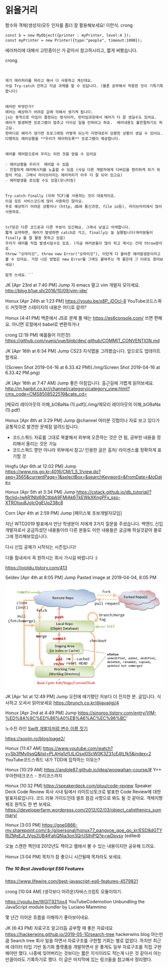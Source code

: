 # 읽을거리



함수와 객체(생성자)모두 인자를 좀더 잘 활용해보세요!
이런식. crong

```
const b = new MyObject({printer : myPrinter, level:4 });
const myPrinter = new Printer({type:"people", timeout:1000});
```



에러처리에 대해서 고민중이신 거 같아서 참고하시라고, 짧게 써봤습니다.

crong 


```[에러처리]


제가 에러처리를 하라고 해서 다 사용하고 계신데요.
사실 Try-catch 안하고 지금 과제를 할 수 있답니다. (물론 공부해서 적용한 것이 기특기특 합니다)


에러란 무엇인가? 
에러는 예상하기 어려운 값에 의해서 생기게 됩니다.
js는 동적으로 타입이 결정되는 방식이라, 런타임과정에서 에러가 더 잘 생길수도 있어요. 
에러가 발생하면 프로그램이 멈추고 더이상 일을 안하려고 하죠.  에러내용도 불친절하기도 하고요.
한마디로 에러가 생기면 프로그래밍 어떻게 되는지 지멋대로라 당황한 상황이 생길 수 있어요.
다행히도 에러상황을 **우리가 제어하도록** 프로그램이 제공합니다. 


에러를 제어함으로써 우리는 이런 것을 얻을 수 있어요

- 에러상황을 우리가  제어할 수 있음
- 친절하게 에러메시지를 노출할 수 있음 (사실 다른 개발자에게 디버깅을 편리하게 하기 위함이 커요. 그래서 라이브러리는 에러처리가 아주 더 잘 되어 있고요)
- 에러발생을 로깅할 수도 있음(모니터링)


Try-catch-finally (이하 TCF)를 사용하는 것이 대표적이죠. 
이걸 모든 서비스코드에 많이 사용하진 않아요. 
주로 예상하기 어려운 상황이나 (http, db와 통신과정, file io등), 라이브러리에서 많이 사용하죠.


tcf문은 다른 코드문과 다른 부분이 있긴해요. 그래서 낯설고 어색합니다.
짧게 요약하면, 에러가 발생하면 catch로 가고, finally는 늘 실행됩니다(여러분들이 finally 를 잘 활용 못하고 있음)
우리가 에러를 직접 발생시킬수도 있죠. (지금 여러분들이 많이 하고 계시는 건데 throw문이죠.
throw "오마이갓", throw new Error("오마이갓"), 이런게 다 올바른 에러발생문이라고 볼 수 있어요. 가장 나은 방법은 new Error를 그래도 붙여주는 게 좋은데 그 이유도 찾아보세요!

맘껏 쓰세요.```
```

JK [Apr 23rd at 7:40 PM]
Jump
자 emacs 말고 vim 개발자 모이세요. http://blog.b1ue.sh/2016/10/09/vim-ide/ 



Honux   [Apr 24th at 1:23 PM]
https://youtu.be/x8P_jDOcl-8
YouTube코드스쿼드
커밋하면 스테이지의 내용은 어디로 갈까?



Honux [4:41 PM]
백준에서 JS로 문제 풀 때는 https://es6console.com/ 쓰면 편해요. 아니면 로컬에서 babel로 변환하거나

crong [2:19 PM]
예를들어 이런것)
https://github.com/vuejs/vue/blob/dev/.github/COMMIT_CONVENTION.md



JK [Apr 16th at 6:34 PM]
Jump
CS23 지식맵을 그려봤습니다. 앞으로도 업데이트할게요.

![Screen Shot 2019-04-16 at 6.33.42 PM](./img/Screen Shot 2019-04-16 at 6.33.42 PM.png)



JK [Apr 16th at 7:47 AM]
Jump
좋은 아침입니다. 출근길에 가볍게 읽어보세요. http://m.hanbit.co.kr//channel/category/category_view.html?cms_code=CMS8508522519&cate_cd=



 [메모리 레이아웃의 이해_bOBaNa (1).pdf](./img/메모리 레이아웃의 이해_bOBaNa (1).pdf) 



Honux [Apr 8th at 3:29 PM]
Jump
@channel
여러분 깃헙이나 자료 보고 있다가 공통적으로 발견한 문제점 알려드립니다.
- 코드스쿼드 자료를 그대로 복붙해서 외부에 오픈하는 것은 안 됨, 공부한 내용을 정리해서 올리는 것은 가능
- 코드스쿼드 뿐만 아니라 외부에서 참고/ 인용한 글은 출처/ 라이센스를 정확하게 표기할 것



Hngfu [Apr 6th at 12:02 PM]
Jump
https://www.nis.go.kr:4016/CM/1_5_1/view.do?seq=3565&currentPage=1&selectBox=&searchKeyword=&fromDate=&toDate=



Honux [Apr 5th at 3:34 PM]
Jump
https://cstack.github.io/db_tutorial/?fbclid=IwAR1Nbl69CtbbA9FMjAk6TkEWkXKngPFy_sso-XTROtuu8JolcOgEUo238c8



Corn [Apr 4th at 2:59 PM]
Jump
[페이스북 초보개발자모임]

지난 WTD2019 발표에서 만난 학생분이 저에게 3가지 질문을 주셨습니다.
백엔드 신입 개발자로서 궁금하셨던 내용들이라 다른 분들도 이런 내용들은 궁금해 하실것같아 블로그에 정리해보았습니다.

다시 신입 공채가 시작되는 시즌입니다!

다들 힘내셔서 꼭 원하시는 회사 가시길 바랍니다 :)

https://jojoldu.tistory.com/413



Seldev [Apr 4th at 8:05 PM]
Jump
Pasted image at 2019-04-04, 8:05 PM

![image](./img/image.png)



JK [Apr 1st at 12:49 PM]
Jump
오전에 얘기했던 저보다 더 진지한 분. 글입니다. 식사하고 오셔서 읽어보세요 https://brunch.co.kr/@javajigi/4



Honux [Apr 2nd at 4:49 PM]
Jump
https://sinoroo.tistory.com/entry/VIM-%ED%8A%9C%ED%86%A0%EB%A6%AC%EC%96%BC'



노수진 라인 [Swift 개발자처럼 변수 이름 짓기](https://soojin.ro/blog/english-for-developers-swift)

<https://soojin.ro/blog/page2/>





Honux [11:47 AM]
https://www.youtube.com/watch?v=Sb3fMvIIsqQ&list=PLAHa1zfLtLiOsxl0ScW0K3Z31cE4tLfk5&index=2
YouTube코드스쿼드
내가 TDD에 집착하는 이유는?



Honux [10:29 AM]
https://andole87.github.io/idea/woowahan-course/#
Y++
우아한테크코스 - 프리코스까지



Honux [10:32 PM]
https://speakerdeck.com/pluu/code-review
Speaker Deck
Code Review
회사 사내 팀에서 라이트닝토크로 발표한 Code Review에 대한 발표자료입니다.
코드 리뷰 가이드인데 셀프 점검 사항으로 봐도 될 것 같아요.
객체지향 체조 원칙도 한 번 보세요.
https://developerfarm.wordpress.com/2012/02/03/object_calisthenics_summary/



Honux [3:03 PM]
https://goe0866-my.sharepoint.com/:b:/g/personal/honux77_pangyoe_goe_go_kr/ESD8dGTYRiZMgEJI_lVgs2UB4jFahQNia3on3QrUSlhiPQ?e=wDpvsv (edited) 

오늘 스캔한 책인데 2012년도 책이고 웹에서 볼 수 있는 내용이지만 공유해 드려요.

Honux [3:04 PM]
목차가 참 좋으니 시간될때 목차라도 보세요.



##### The 10 Best JavaScript ES6 Features

<https://www.lifewire.com/best-javascript-es6-features-4579821>



crong [10:04 AM]
(생각보다 어려운)자바스크립트 모듈이야기.

https://youtu.be/WGlT921ixx4
YouTubeCodemotion
Unbundling the JavaScript module bundler by Luciano Mammino

몇 년간 이어온 흐름을 이해하기 좋아보이네요.



JK [6:43 PM]
자료구조 알고리듬 공부할 때 좋은 자료네요 https://hackerwins.github.io/2019-05-10/search-tree
hackerwins blog
아는만큼 Search tree
회사 일을 하면서 자료구조를 구현할 기회는 별로 없었다. 하지만 최근에 데이터 타입 기반 동기화 플랫폼을 개발하면서 운 좋게도 일부 자료구조를 직접 구현해야만 했다. 나중에 잊어버리는 것보다는 짧은 지식이라도 적는게 나은 것 같아서 아는 만큼이라도 기록하기로 했다. 이 글은 마지막에 있는 링크들을 참고해서 정리했다.